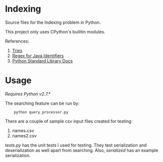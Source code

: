 Indexing
==========================

Source files for the Indexing problem in Python.

This project only uses CPython's builitin modules.

References:

1. [Tries](http://en.wikipedia.org/wiki/Trie)
2. [Regex for Java Identifiers](http://algs4.cs.princeton.edu/lectures/54RegularExpressions.pdf)
3. [Python Standard Library Docs](https://docs.python.org/2/library/index.html)


Usage
==========================

*Requires Python v2.7.**

The searching feature can be run by:
		
		python query_processor.py

There are a couple of sample csv input files created for testing:

1.  names.csv
2.  names2.csv


*tests.py* has the unit tests I used for testing. They test serialization and deserialization as well apart from searching.
Also, *serialized* has an example serialization. 
